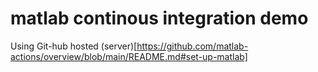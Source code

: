 # matlab continous integration demo

Using Git-hub hosted (server)[https://github.com/matlab-actions/overview/blob/main/README.md#set-up-matlab]
